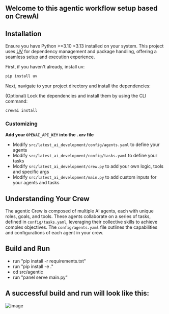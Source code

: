 ## Welcome to this agentic workflow setup based on CrewAI

## Installation

Ensure you have Python >=3.10 <3.13 installed on your system. This project uses [UV](https://docs.astral.sh/uv/) for dependency management and package handling, offering a seamless setup and execution experience.

First, if you haven't already, install uv:

```bash
pip install uv
```

Next, navigate to your project directory and install the dependencies:

(Optional) Lock the dependencies and install them by using the CLI command:
```bash
crewai install
```
### Customizing

**Add your `OPENAI_API_KEY` into the `.env` file**

- Modify `src/latest_ai_development/config/agents.yaml` to define your agents
- Modify `src/latest_ai_development/config/tasks.yaml` to define your tasks
- Modify `src/latest_ai_development/crew.py` to add your own logic, tools and specific args
- Modify `src/latest_ai_development/main.py` to add custom inputs for your agents and tasks

## Understanding Your Crew

The agentic Crew is composed of multiple AI agents, each with unique roles, goals, and tools. These agents collaborate on a series of tasks, defined in `config/tasks.yaml`, leveraging their collective skills to achieve complex objectives. The `config/agents.yaml` file outlines the capabilities and configurations of each agent in your crew.

## Build and Run
- run "pip install -r requirements.txt"
- run "pip install -e ."
- cd src/agentic
- run "panel serve main.py"

## A successful build and run will look like this: 

![image](https://github.com/user-attachments/assets/8f0d75e7-3843-4dba-a9b1-3d1083b59639)
